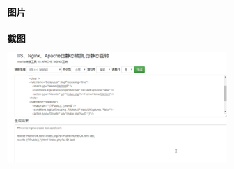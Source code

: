 ## 图片


## 截图
[![](https://raw.githubusercontent.com/jackapi/images/master/images/rewrite.gif)](https://raw.githubusercontent.com/jackapi/images/master/images/rewrite.gif)